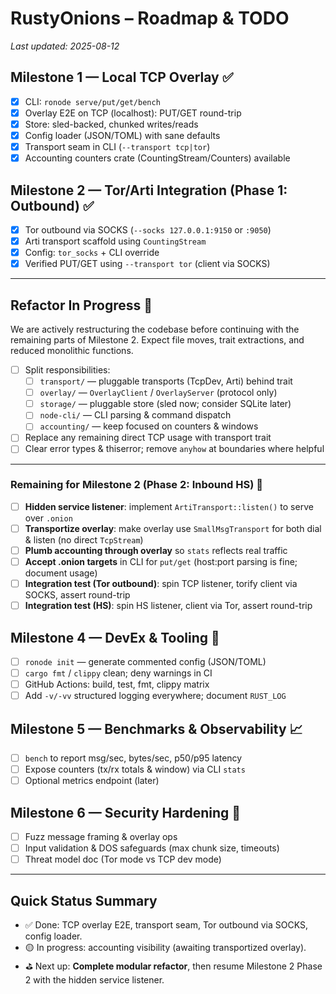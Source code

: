 # RustyOnions – Roadmap & TODO
_Last updated: 2025-08-12_

## Milestone 1 — Local TCP Overlay ✅
- [x] CLI: `ronode serve/put/get/bench`
- [x] Overlay E2E on TCP (localhost): PUT/GET round-trip
- [x] Store: sled-backed, chunked writes/reads
- [x] Config loader (JSON/TOML) with sane defaults
- [x] Transport seam in CLI (`--transport tcp|tor`)
- [x] Accounting counters crate (CountingStream/Counters) available

## Milestone 2 — Tor/Arti Integration (Phase 1: Outbound) ✅
- [x] Tor outbound via SOCKS (`--socks 127.0.0.1:9150` or `:9050`)
- [x] Arti transport scaffold using `CountingStream`
- [x] Config: `tor_socks` + CLI override
- [x] Verified PUT/GET using `--transport tor` (client via SOCKS)

---

## **Refactor In Progress** 🧱
We are actively restructuring the codebase before continuing with the remaining parts of Milestone 2. Expect file moves, trait extractions, and reduced monolithic functions.

- [ ] Split responsibilities:
  - [ ] `transport/` — pluggable transports (TcpDev, Arti) behind trait
  - [ ] `overlay/` — `OverlayClient` / `OverlayServer` (protocol only)
  - [ ] `storage/` — pluggable store (sled now; consider SQLite later)
  - [ ] `node-cli/` — CLI parsing & command dispatch
  - [ ] `accounting/` — keep focused on counters & windows
- [ ] Replace any remaining direct TCP usage with transport trait
- [ ] Clear error types & thiserror; remove `anyhow` at boundaries where helpful

---

### Remaining for Milestone 2 (Phase 2: Inbound HS) 🚧
- [ ] **Hidden service listener**: implement `ArtiTransport::listen()` to serve over `.onion`
- [ ] **Transportize overlay**: make overlay use `SmallMsgTransport` for both dial & listen (no direct `TcpStream`)
- [ ] **Plumb accounting through overlay** so `stats` reflects real traffic
- [ ] **Accept .onion targets** in CLI for `put/get` (host:port parsing is fine; document usage)
- [ ] **Integration test (Tor outbound)**: spin TCP listener, torify client via SOCKS, assert round-trip
- [ ] **Integration test (HS)**: spin HS listener, client via Tor, assert round-trip

## Milestone 4 — DevEx & Tooling 🧰
- [ ] `ronode init` — generate commented config (JSON/TOML)
- [ ] `cargo fmt` / `clippy` clean; deny warnings in CI
- [ ] GitHub Actions: build, test, fmt, clippy matrix
- [ ] Add `-v/-vv` structured logging everywhere; document `RUST_LOG`

## Milestone 5 — Benchmarks & Observability 📈
- [ ] `bench` to report msg/sec, bytes/sec, p50/p95 latency
- [ ] Expose counters (tx/rx totals & window) via CLI `stats`
- [ ] Optional metrics endpoint (later)

## Milestone 6 — Security Hardening 🔐
- [ ] Fuzz message framing & overlay ops
- [ ] Input validation & DOS safeguards (max chunk size, timeouts)
- [ ] Threat model doc (Tor mode vs TCP dev mode)

---

## Quick Status Summary
- ✅ Done: TCP overlay E2E, transport seam, Tor outbound via SOCKS, config loader.
- 🟡 In progress: accounting visibility (awaiting transportized overlay).
- ⛳ Next up: **Complete modular refactor**, then resume Milestone 2 Phase 2 with the hidden service listener.
